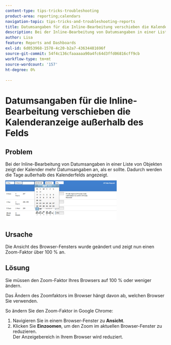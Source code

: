 ```yaml
---
content-type: tips-tricks-troubleshooting
product-area: reporting;calendars
navigation-topic: tips-tricks-and-troubleshooting-reports
title: Datumsangaben für die Inline-Bearbeitung verschieben die Kalenderanzeige außerhalb des Felds
description: Bei der Inline-Bearbeitung von Datumsangaben in einer Liste von Objekten zeigt der Kalender mehr Datumsangaben an, als er sollte. Dadurch werden die Tage außerhalb des Kalenderfelds angezeigt.
author: Lisa
feature: Reports and Dashboards
exl-id: 6d053968-1578-4c20-b2a7-43634481696f
source-git-commit: 54f4c136cfaaaaaa90a4fc64d3ffd06816cff9cb
workflow-type: tm+mt
source-wordcount: '157'
ht-degree: 0%

---
```


# Datumsangaben für die Inline-Bearbeitung verschieben die Kalenderanzeige außerhalb des Felds

## Problem

Bei der Inline-Bearbeitung von Datumsangaben in einer Liste von Objekten zeigt der Kalender mehr Datumsangaben an, als er sollte. Dadurch werden die Tage außerhalb des Kalenderfelds angezeigt.\
![](assets/calendar-view-350x134.png)

## Ursache

Die Ansicht des Browser-Fensters wurde geändert und zeigt nun einen Zoom-Faktor über 100 % an.

## Lösung

Sie müssen den Zoom-Faktor Ihres Browsers auf 100 % oder weniger ändern.

Das Ändern des Zoomfaktors im Browser hängt davon ab, welchen Browser Sie verwenden.

So ändern Sie den Zoom-Faktor in Google Chrome:

1. Navigieren Sie in einem Browser-Fenster zu **Ansicht**.
1. Klicken Sie **Einzoomen**, um den Zoom im aktuellen Browser-Fenster zu reduzieren.\
   Der Anzeigebereich in Ihrem Browser wird reduziert.
